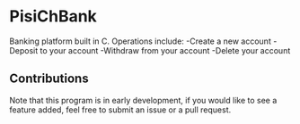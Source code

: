 # PisiChBank
Banking platform built in C.
Operations include:
-Create a new account
-Deposit to your account
-Withdraw from your account
-Delete your account


## Contributions
Note that this program is in early development, if you would like to see a feature added, feel free to submit an issue or a pull request.
